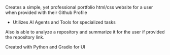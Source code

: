 Creates a simple, yet professional portfolio html/css website for a user when provided with their Github Profile
- Utilizes AI Agents and Tools for specialized tasks

Also is able to analyze a repository and summarize it for the user if provided the repository link.  

Created with Python and Gradio for UI
